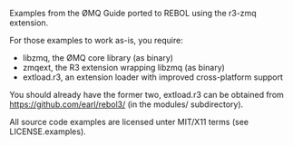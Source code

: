Examples from the ØMQ Guide ported to REBOL using the r3-zmq extension.

For those examples to work as-is, you require:

- libzmq, the ØMQ core library (as binary)
- zmqext, the R3 extension wrapping libzmq (as binary)
- extload.r3, an extension loader with improved cross-platform support

You should already have the former two, extload.r3 can be obtained from
https://github.com/earl/rebol3/ (in the modules/ subdirectory).

All source code examples are licensed unter MIT/X11 terms (see
LICENSE.examples).

